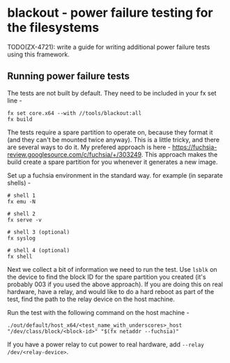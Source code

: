# blackout - power failure testing for the filesystems

TODO(ZX-4721): write a guide for writing additional power failure tests using this framework.

## Running power failure tests

The tests are not built by default. They need to be included in your fx set line -

```
fx set core.x64 --with //tools/blackout:all
fx build
```

The tests require a spare partition to operate on, because they format it (and they can't be
mounted twice anyway). This is a little tricky, and there are several ways to do it. My prefered
approach is here - https://fuchsia-review.googlesource.com/c/fuchsia/+/303249. This approach
makes the build create a spare partition for you whenever it generates a new image.

Set up a fuchsia environment in the standard way. for example (in separate shells) -

```
# shell 1
fx emu -N
```
```
# shell 2
fx serve -v
```
```
# shell 3 (optional)
fx syslog
```
```
# shell 4 (optional)
fx shell
```

Next we collect a bit of information we need to run the test. Use `lsblk` on the device to find
the block ID for the spare partition you created (it's probably 003 if you used the above
approach). If you are doing this on real hardware, have a relay, and would like to do a hard
reboot as part of the test, find the path to the relay device on the host machine.

Run the test with the following command on the host machine -

```
./out/default/host_x64/<test_name_with_underscores>_host "/dev/class/block/<block-id>" "$(fx netaddr --fuchsia)"
```

If you have a power relay to cut power to real hardware, add `--relay /dev/<relay-device>`.

